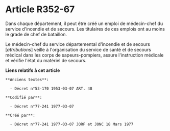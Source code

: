 # Article R352-67

Dans chaque département, il peut être créé un emploi de médecin-chef du service d'incendie et de secours. Les titulaires de
ces emplois ont au moins le grade de chef de bataillon.

Le médecin-chef du service départemental d'incendie et de secours [*attributions*] veille à l'organisation du service de
santé et de secours médical dans les corps de sapeurs-pompiers, assure l'instruction médicale et vérifie l'état du matériel
de secours.

**Liens relatifs à cet article**

	**Anciens textes**:

	  - Décret n°53-170 1953-03-07 ART. 48

	**Codifié par**:

	  - Décret n°77-241 1977-03-07

	**Créé par**:

	  - Décret n°77-241 1977-03-07 JORF et JONC 18 Mars 1977
